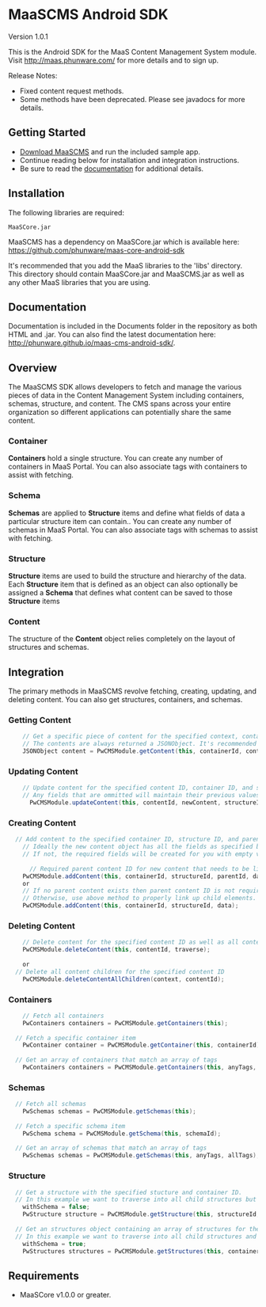 MaaSCMS Android SDK
================

Version 1.0.1

This is the Android SDK for the MaaS Content Management System module. Visit http://maas.phunware.com/ for more details and to sign up.

Release Notes:
- Fixed content request methods.
- Some methods have been deprecated. Please see javadocs for more details.


Getting Started
---------------

- [Download MaaSCMS](https://github.com/phunware/maas-cms-android-sdk/archive/master.zip) and run the included sample app.
- Continue reading below for installation and integration instructions.
- Be sure to read the [documentation](http://phunware.github.io/maas-cms-android-sdk/) for additional details.



Installation
------------

The following libraries are required:
````
MaaSCore.jar
````

MaaSCMS has a dependency on MaaSCore.jar which is available here: https://github.com/phunware/maas-core-android-sdk

It's recommended that you add the MaaS libraries to the 'libs' directory. This directory should contain MaaSCore.jar and MaaSCMS.jar  as well as any other MaaS libraries that you are using.



Documentation
------------

Documentation is included in the Documents folder in the repository as both HTML and .jar. You can also find the latest documentation here: http://phunware.github.io/maas-cms-android-sdk/.



Overview
-----------

The MaaSCMS SDK allows developers to fetch and manage the various pieces of data in the Content Management System including containers, schemas, structure, and content. The CMS spans across your entire organization so different applications can potentially share the same content.


### Container

**Containers** hold a single structure. You can create any number of containers in MaaS Portal. You can also associate tags with containers to assist with fetching.

### Schema

**Schemas** are applied to **Structure** items and define what fields of data a particular structure item can contain.. You can create any number of schemas in MaaS Portal. You can also associate tags with schemas to assist with fetching.

### Structure

**Structure** items are used to build the structure and hierarchy of the data. Each **Structure** item that is defined as an object can also optionally be assigned a **Schema** that defines what content can be saved to those **Structure** items

### Content

The structure of the **Content** object relies completely on the layout of structures and schemas.



Integration
-----------

The primary methods in MaaSCMS revolve fetching, creating, updating, and deleting content. You can also get structures, containers, and schemas.

### Getting Content

````java
	// Get a specific piece of content for the specified context, container ID, and content ID. 
	// The contents are always returned a JSONObject. It's recommended that you parse the JSONObject into a model object.
    JSONObject content = PwCMSModule.getContent(this, containerId, contentId);

````

### Updating Content

````java
	// Update content for the specified content ID, container ID, and structure ID. 
	// Any fields that are ommitted will maintain their previous values.
	  PwCMSModule.updateContent(this, contentId, newContent, structureId);
````

### Creating Content

````java
  // Add content to the specified container ID, structure ID, and parent content ID. 
	// Ideally the new content object has all the fields as specified by the structure and schema. 
	// If not, the required fields will be created for you with empty values.
	
	  // Required parent content ID for new content that needs to be link up to any dynamic children of a structure item. 
    PwCMSModule.addContent(this, containerId, structureId, parentId, data);
    or
    // If no parent content exists then parent content ID is not required. 
    // Otherwise, use above method to properly link up child elements.
    PwCMSModule.addContent(this, containerId, structureId, data);
````

### Deleting Content

````java
	// Delete content for the specified content ID as well as all content children
    PwCMSModule.deleteContent(this, contentId, traverse);   
    
    or
  // Delete all content children for the specified content ID
    PwCMSModule.deleteContentAllChildren(context, contentId);

````

### Containers

````java
	// Fetch all containers
    PwContainers containers = PwCMSModule.getContainers(this);
    
  // Fetch a specific container item
    PwContainer container = PwCMSModule.getContainer(this, containerId);
    
  // Get an array of containers that match an array of tags
    PwContainers containers = PwCMSModule.getContainers(this, anyTags, allTags);

````

### Schemas

````java
  // Fetch all schemas
    PwSchemas schemas = PwCMSModule.getSchemas(this);
    
  // Fetch a specific schema item
    PwSchema schema = PwCMSModule.getSchema(this, schemaId);
    
  // Get an array of schemas that match an array of tags
    PwSchemas schemas = PwCMSModule.getSchemas(this, anyTags, allTags);
````

### Structure

````java
  // Get a structure with the specified stucture and container ID. 
  // In this example we want to traverse into all child structures but not include schema.
    withSchema = false;
    PwStructure structure = PwCMSModule.getStructure(this, structureId, containerId, depth, withSchema);
    
  // Get an structures object containing an array of structures for the specified container ID. 
  // In this example we want to traverse into all child structures and include schema.
    withSchema = true;
    PwStructures structures = PwCMSModule.getStructures(this, containerId, depth, withSchema);
````



Requirements
------------

- MaaSCore v1.0.0 or greater.
